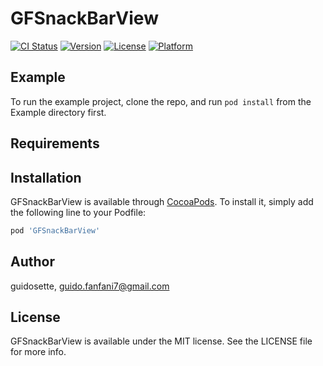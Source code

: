 # GFSnackBarView

[![CI Status](https://img.shields.io/travis/guidosette/GFSnackBarView.svg?style=flat)](https://travis-ci.org/guidosette/GFSnackBarView)
[![Version](https://img.shields.io/cocoapods/v/GFSnackBarView.svg?style=flat)](https://cocoapods.org/pods/GFSnackBarView)
[![License](https://img.shields.io/cocoapods/l/GFSnackBarView.svg?style=flat)](https://cocoapods.org/pods/GFSnackBarView)
[![Platform](https://img.shields.io/cocoapods/p/GFSnackBarView.svg?style=flat)](https://cocoapods.org/pods/GFSnackBarView)

## Example

To run the example project, clone the repo, and run `pod install` from the Example directory first.

## Requirements

## Installation

GFSnackBarView is available through [CocoaPods](https://cocoapods.org). To install
it, simply add the following line to your Podfile:

```ruby
pod 'GFSnackBarView'
```

## Author

guidosette, guido.fanfani7@gmail.com

## License

GFSnackBarView is available under the MIT license. See the LICENSE file for more info.
